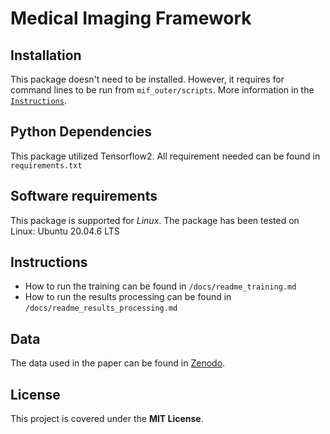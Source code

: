 # Medical Imaging Framework

## Installation
This package doesn't need to be installed. However, it requires for command lines to be run from `mif_outer/scripts`. More information in the [`Instructions`](#Instructions).

## Python Dependencies
This package utilized Tensorflow2. All requirement needed can be found in `requirements.txt`

## Software requirements
This package is supported for *Linux*. The package has been tested on Linux: Ubuntu 20.04.6 LTS

## Instructions
* How to run the training can be found in `/docs/readme_training.md`
* How to run the results processing can be found in `/docs/readme_results_processing.md`

## Data
The data used in the paper can be found in [Zenodo](https://zenodo.org/records/14847200).

## License
This project is covered under the **MIT License**.